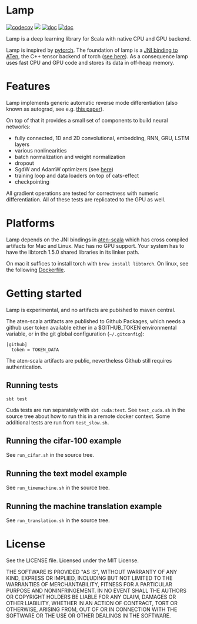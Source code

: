 # Lamp

[![codecov](https://codecov.io/gh/pityka/lamp/branch/master/graph/badge.svg)](https://codecov.io/gh/pityka/lamp)
[![](https://github.com/pityka/lamp/workflows/CI/badge.svg)](https://github.com/pityka/lamp/actions?query=workflow%3ACI)
[![doc](https://img.shields.io/badge/api-scaladoc-green)](https://pityka.github.io/lamp/api/lamp/index.html)
[![doc](https://img.shields.io/badge/docs-green)](https://pityka.github.io/lamp)

Lamp is a deep learning library for Scala with native CPU and GPU backend. 

Lamp is inspired by [pytorch](https://pytorch.org/). 
The foundation of lamp is a [JNI binding to ATen](https://github.com/pityka/aten-scala), the C++ tensor backend of torch ([see here](https://pytorch.org/cppdocs/#aten])).
As a consequence lamp uses fast CPU and GPU code and stores its data in off-heap memory.

# Features

Lamp implements generic automatic reverse mode differentiation (also known as autograd, see e.g. [this paper](https://arxiv.org/pdf/1811.05031.pdf)). 

On top of that it provides a small set of components to build neural networks:

- fully connected, 1D and 2D convolutional, embedding, RNN, GRU, LSTM layers
- various nonlinearities
- batch normalization and weight normalization
- dropout
- SgdW and AdamW optimizers (see [here](https://arxiv.org/abs/1711.05101))
- training loop and data loaders on top of cats-effect
- checkpointing

All gradient operations are tested for correctness with numeric differentiation.
All of these tests are replicated to the GPU as well.

# Platforms

Lamp depends on the JNI bindings in [aten-scala](https://github.com/pityka/aten-scala) which has cross compiled artifacts for Mac and Linux. Mac has no GPU support. Your system has to have the libtorch 1.5.0 shared libraries in its linker path.

On mac it suffices to install torch with `brew install libtorch`.
On linux, see the following [Dockerfile](https://github.com/pityka/aten-scala/blob/master/docker-runtime/Dockerfile).

# Getting started

Lamp is experimental, and no artifacts are pubished to maven central.

The aten-scala artifacts are published to Github Packages, which needs a github user token available either in a $GITHUB_TOKEN environmental variable, or in the git global configuration (`~/.gitconfig`): 
```gitconfig
[github]
  token = TOKEN_DATA
```
The aten-scala artifacts are public, nevertheless Github still requires authentication.

## Running tests

`sbt test`

Cuda tests are run separately with `sbt cuda:test`. See `test_cuda.sh` in the source tree about how to run this in a remote docker context. Some additional tests are run from `test_slow.sh`.

## Running the cifar-100 example

See `run_cifar.sh` in the source tree.

## Running the text model example

See `run_timemachine.sh` in the source tree.

## Running the machine translation example

See `run_translation.sh` in the source tree.

# License

See the LICENSE file. Licensed under the MIT License.

THE SOFTWARE IS PROVIDED "AS IS", WITHOUT WARRANTY OF ANY KIND, EXPRESS OR
IMPLIED, INCLUDING BUT NOT LIMITED TO THE WARRANTIES OF MERCHANTABILITY,
FITNESS FOR A PARTICULAR PURPOSE AND NONINFRINGEMENT. IN NO EVENT SHALL THE
AUTHORS OR COPYRIGHT HOLDERS BE LIABLE FOR ANY CLAIM, DAMAGES OR OTHER
LIABILITY, WHETHER IN AN ACTION OF CONTRACT, TORT OR OTHERWISE, ARISING FROM,
OUT OF OR IN CONNECTION WITH THE SOFTWARE OR THE USE OR OTHER DEALINGS IN THE
SOFTWARE.
